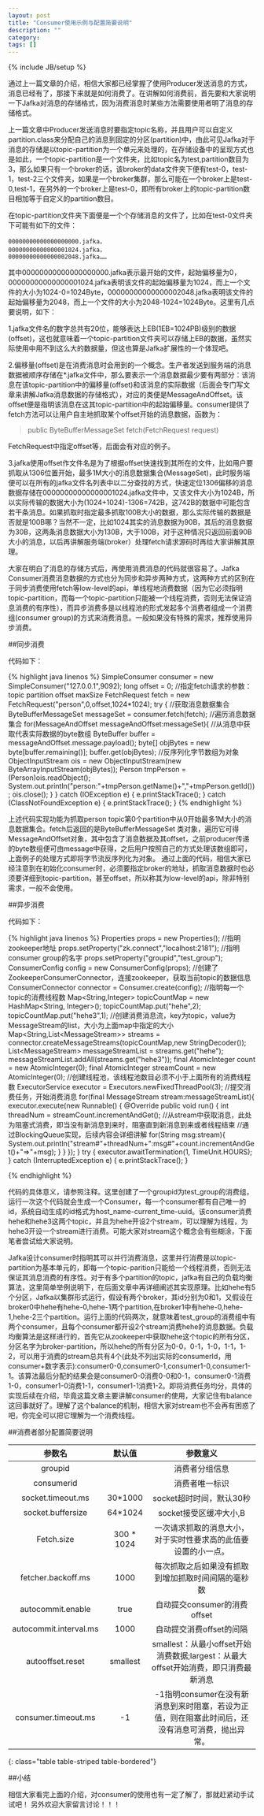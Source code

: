```yaml
---
layout: post
title: "Consumer使用示例与配置简要说明"
description: ""
category: 
tags: []
---
```

{% include JB/setup %}

通过上一篇文章的介绍，相信大家都已经掌握了使用Producer发送消息的方式，消息已经有了，那接下来就是如何消费了。在讲解如何消费前，首先要和大家说明一下Jafka对消息的存储格式，因为消费消息时某些方法需要使用者明了消息的存储格式。

上一篇文章中Producer发送消息时要指定topic名称，并且用户可以自定义partition.class来分配自己的消息到固定的分区(partition)中，由此可见Jafka对于消息的存储是以topic-partition为一个单元来处理的，在存储设备中的呈现方式也是如此，一个topic-partition是一个文件夹，比如topic名为test,partition数目为3，那么如果只有一个broker的话，该broker的data文件夹下便有test-0，test-1，test-2三个文件夹，如果是一个broker集群，那么可能在一个broker上是test-0,test-1，在另外的一个broker上是test-0，即所有broker上的topic-partition数目相加等于自定义的partition数目。

在topic-partition文件夹下面便是一个个存储消息的文件了，比如在test-0文件夹下可能有如下的文件：

	00000000000000000000.jafka，
	00000000000000001024.jafka，
	00000000000000002048.jafka……

其中00000000000000000000.jafka表示最开始的文件，起始偏移量为0，00000000000000001024.jafka表明该文件的起始偏移量为1024，而上一个文件的大小为1024-0=1024Byte，00000000000000002048.jafka表明该文件的起始偏移量为2048，而上一个文件的大小为2048-1024=1024Byte。这里有几点要说明，如下：

1.jafka文件名的数字总共有20位，能够表达上EB(1EB=1024PB)级别的数据(offset)，这也就意味着一个topic-partition文件夹可以存储上EB的数据，虽然实际使用中用不到这么大的数据量，但这也算是Jafka扩展性的一个体现吧。

2.偏移量(offset)是在消费消息时会用到的一个概念。生产者发送到服务端的消息数据被顺序存储在\*.jafka文件中，那么要表示一个消息数据最少要有两部分：该消息在该topic-partition中的偏移量(offset)和该消息的实际数据（后面会专门写文章来讲解Jafka消息数据的存储格式），对应的类便是MessageAndOffset。该offset便是指明该消息在这其topic-partition中的起始偏移量。consumer提供了fetch方法可以让用户自主地抓取某个offset开始的消息数据，函数为：

>public ByteBufferMessageSet fetch(FetchRequest request)

FetchRequest中指定offset等，后面会有对应的例子。

3.jafka使用offset作文件名是为了根据offset快速找到其所在的文件，比如用户要抓取从1306位置开始，最多1M大小的消息数据集合(MessageSet)，此时服务端便可以在所有的jafka文件名列表中以二分查找的方式，快速定位1306偏移的消息数据存储在00000000000000001024.jafka文件中，又该文件大小为1024B，所以实际传输的数据大小为(1024+1024)-1306=742B，这742B的数据中可能包含若干条消息。如果抓取时指定最多抓取100B大小的数据，那么实际传输的数据是否就是100B哪？当然不一定，比如1024其实的消息数据为90B，其后的消息数据为30B，这两条消息数据大小为130B，大于100B，对于这种情况只返回前面90B大小的消息，以后再讲解服务端(broker）处理fetch请求源码时再给大家讲解其原理。

大家在明白了消息的存储方式后，再使用消费消息的代码就很容易了。Jafka Consumer消费消息数据的方式也分为同步和异步两种方式，这两种方式的区别在于同步消费使用fetch等low-level的api，单线程地消费数据（因为它必须指明topic-partition，而每一个topic-partition只能被一个线程消费，否则无法保证消息消费的有序性），而异步消费多是以线程池的形式发起多个消费者组成一个消费组(consumer group)的方式来消费消息。一般如果没有特殊的需求，推荐使用异步消费。

##同步消费

代码如下：

{% highlight java linenos %}
SimpleConsumer consumer = new SimpleConsumer("127.0.0.1",9092);
long offset = 0;
//指定fetch请求的参数：topic partition offset maxSize
FetchRequest fetch = new FetchRequest("person",0,offset,1024*1024);
try {
	//获取消息数据集合
	ByteBufferMessageSet messageSet = consumer.fetch(fetch);
	//遍历消息数据集合
	for(MessageAndOffset messageAndOffset:messageSet){
	//从消息中获取代表实际数据的byte数组
	ByteBuffer buffer = messageAndOffset.message.payload();
	byte[] objBytes = new byte[buffer.remaining()];
	buffer.get(objBytes);
	//反序列化字节数组为对象
	ObjectInputStream ois = new ObjectInputStream(new ByteArrayInputStream(objBytes));
	Person tmpPerson = (Person)ois.readObject();
	System.out.println("person:"+tmpPerson.getName()+","+tmpPerson.getId());
	ois.close();
}
} catch (IOException e) {
	e.printStackTrace(); 
} catch (ClassNotFoundException e) {
	e.printStackTrace(); 
}
{% endhighlight %}


上述代码实现功能为抓取person topic第0个partition中从0开始最多1M大小的消息数据集合。fetch后返回的是ByteBufferMessageSet 类对象，遍历它可得MessageAndOffset对象，其中包含了消息数据及其offset，之前producer传递的byte数组便可由message中获得，之后用户按照自己的方式处理该数组即可，上面例子的处理方式即将字节流反序列化为对象。
通过上面的代码，相信大家已经注意到在初始化consumer时，必须要指定broker的地址，抓取消息数据时也必须要详细到topic-partition，甚至offset，所以称其为low-level的api，除非特别需求，一般不会使用。

##异步消费

代码如下：

{% highlight java linenos %}
Properties props = new Properties();
//指明zookeeper地址
props.setProperty("zk.connect","localhost:2181");
//指明consumer group的名字
props.setProperty("groupid","test_group");
ConsumerConfig config = new ConsumerConfig(props);
//创建了ZookeeperConsumerConnector，连接zookeeper，获取当前topic的数据信息
ConsumerConnector connector = Consumer.create(config);
//指明每一个topic的消费线程数
Map<String,Integer> topicCountMap = new HashMap<String, Integer>();
topicCountMap.put("hehe",2);
topicCountMap.put("hehe3",1);
//创建消费消息流，key为topic，value为MessageStream的list，大小为上面map中指定的大小
Map<String,List<MessageStream<String>>> streams = connector.createMessageStreams(topicCountMap,new StringDecoder());
List<MessageStream<String>> messageStreamList = streams.get("hehe");
messageStreamList.addAll(streams.get("hehe3"));
final AtomicInteger count = new AtomicInteger(0);
final AtomicInteger streamCount = new AtomicInteger(0);
//创建线程池，该线程池数目必须不小于上面所有的消费线程数
ExecutorService executor = Executors.newFixedThreadPool(3);
//提交消费任务，开始消费消息
for(final MessageStream<String> stream:messageStreamList){
executor.execute(new Runnable() {
	@Override
	public void run() {
		int threadNum = streamCount.incrementAndGet();
		//从stream中获取消息，此处为阻塞式消费，即当没有新消息到来时，阻塞直到新消息到来或者线程结束
		//通过BlockingQueue实现，后续内容会详细讲解
		for(String msg:stream){
		System.out.println("stream#"+threadNum+":msg#"+count.incrementAndGet()+"=>"+msg);
		}
	}
});
}
try {
	executor.awaitTermination(1, TimeUnit.HOURS);
} catch (InterruptedException e) {
	e.printStackTrace();
}

{% endhighlight %}


代码的具体意义，请参照注释。这里创建了一个groupid为test_group的消费组，运行一次这个代码就会生成一个Consumer，每一个consumer都有自己唯一的id，系统自动生成的id格式为host_name-current_time-uuid。该consumer消费hehe和hehe3这两个topic，并且为hehe开设2个stream，可以理解为线程，为hehe3开设一个stream进行消费。可能大家对stream这个概念会有些糊涂，下面笔者尝试给大家说明。

Jafka设计consumer时指明其可以并行消费消息，这里并行消费是以topic-partition为基本单元的，即每一个topic-parition只能给一个线程消费，否则无法保证其消息消费的有序性。对于有多个partition的topic，jafka有自己的负载均衡算法，这里简单举例说明下，在后面文章中再详细阐述其实现原理。比如hehe有5个分区，Jafka以集群形式运行，假设有两个broker，其id分别为0和1，又假设在broker0中hehe有hehe-0,hehe-1两个partition,在broker1中有hehe-0,hehe-1,hehe-2三个partition。运行上面的代码两次，就意味着test_group的消费组中有两个consumer，且每个consumer都开设2个stream消费hehe的消息数据。负载均衡算法是这样进行的，首先它从zookeeper中获取hehe这个topic的所有分区，分区名字为broker-partition，所以hehe的所有分区为0-0，0-1，1-0，1-1，1-2，可以用于消费的stream总共有4个(此处不列出实际的consumerId，用consumer+数字表示):consumer0-0,consumer0-1,consumer1-0,consumer1-1。该算法最后分配的结果会是consumer0-0消费0-0和0-1，consumer0-1消费1-0，consumer1-0消费1-1，consumer1-1消费1-2。即将消费任务均分，具体的实现后续在介绍，毕竟这篇文章主要讲解consumer的使用，大家记住有balance这回事就好了。理解了这个balance的机制，相信大家对stream也不会再有困惑了吧，你完全可以把它理解为一个消费线程。

##消费者部分配置简要说明

|参数名|默认值|参数意义
|:-------:|:-------:|:-------:|
|groupid|  | 消费者分组信息|
|consumerid | |消费者唯一标识|
|socket.timeout.ms|30*1000|socket超时时间，默认30秒|
|socket.buffersize| 64*1024    |  socket接受区缓冲大小,B|
|Fetch.size   | 300 * 1024 |  一次请求抓取的消息大小，对于实时性要求高的此值要设置的小一点。|
|fetcher.backoff.ms | 1000 | 每次抓取之后如果没有抓取到增加抓取时间间隔的毫秒数|
|autocommit.enable | true  |  自动提交consumer的消费offset|
|autocommit.interval.ms |1000| 自动提交消费offset的间隔|
|autooffset.reset |smallest | smallest：从最小offset开始消费数据;largest：从最大offset开始消费，即只消费最新消息|
|consumer.timeout.ms| -1 |  -1指明consumer在没有新消息到来时阻塞，若设为正值，则在阻塞此时间后，还没有消息可消费，抛出异常。|
{: class="table table-striped table-bordered"}

##小结

相信大家看完上面的介绍，对consumer的使用也有一定了解了，那就赶紧动手试试吧！
另外欢迎大家留言讨论！！！
